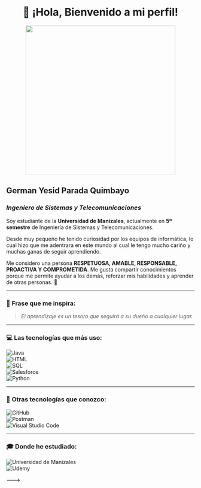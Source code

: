 

<h1 align="center">👋 ¡Hola, Bienvenido a mi perfil! </h1>

<p align="center">
  <img src="https://github.com/user-attachments/assets/052288db-3949-4bc0-97f6-56b84cbfac8c" width="400">
</p>




## **German Yesid Parada Quimbayo**  
### *Ingeniero de Sistemas y Telecomunicaciones*  

Soy estudiante de la **Universidad de Manizales**, actualmente en **5º semestre** de Ingeniería de Sistemas y Telecomunicaciones.  

Desde muy pequeño he tenido curiosidad por los equipos de informática, lo cual hizo que me adentrara en este mundo al cual le tengo mucho cariño y muchas ganas de seguir aprendiendo.  

Me considero una persona **RESPETUOSA, AMABLE, RESPONSABLE, PROACTIVA Y COMPROMETIDA**. Me gusta compartir conocimientos porque me permite ayudar a los demás, reforzar mis habilidades y aprender de otras personas. 🚀  

---

### 🌟 **Frase que me inspira:**  
> *El aprendizaje es un tesoro que seguirá a su dueño a cualquier lugar.*  

---

### 💻 **Las tecnologías que más uso:**  
![Java](https://img.shields.io/badge/Java-007396?style=flat&logo=java&logoColor=white)  
![HTML](https://img.shields.io/badge/HTML5-E34F26?style=flat&logo=html5&logoColor=white)  
![SQL](https://img.shields.io/badge/SQL-4479A1?style=flat&logo=mysql&logoColor=white)  
![Salesforce](https://img.shields.io/badge/Salesforce-00A1E0?style=flat&logo=salesforce&logoColor=white)  
![Python](https://img.shields.io/badge/Python-3776AB?style=flat&logo=python&logoColor=white)  

---

### 🚀 **Otras tecnologías que conozco:**  
![GitHub](https://img.shields.io/badge/GitHub-181717?style=flat&logo=github&logoColor=white)  
![Postman](https://img.shields.io/badge/Postman-FF6C37?style=flat&logo=postman&logoColor=white)  
![Visual Studio Code](https://img.shields.io/badge/VS_Code-007ACC?style=flat&logo=visual-studio-code&logoColor=white)  

---

### 🎓 **Donde he estudiado:**  
![Universidad de Manizales](https://img.shields.io/badge/Universidad_de_Manizales-Blue?style=flat&logo=google-scholar&logoColor=white)  
![Udemy](https://img.shields.io/badge/Udemy-EC5252?style=flat&logo=udemy&logoColor=white)  

--->
